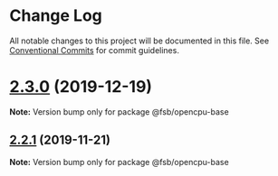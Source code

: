 # Change Log

All notable changes to this project will be documented in this file.
See [Conventional Commits](https://conventionalcommits.org) for commit guidelines.

# [2.3.0](https://github.com/technologiestiftung/flusshygiene-opencpu-base/compare/v2.2.1...v2.3.0) (2019-12-19)

**Note:** Version bump only for package @fsb/opencpu-base





## [2.2.1](https://github.com/technologiestiftung/flusshygiene-opencpu-base/compare/v2.2.0...v2.2.1) (2019-11-21)

**Note:** Version bump only for package @fsb/opencpu-base
